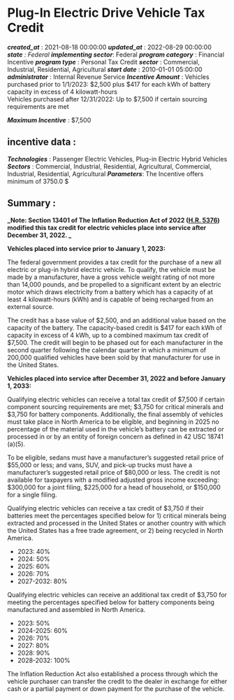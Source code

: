 # Plug-In Electric Drive Vehicle Tax Credit 
 ***created_at*** : 2021-08-18 00:00:00 
 ***updated_at*** : 2022-08-29 00:00:00 
 ***state** : Federal 
 **implementing sector***: Federal 
 ***program category*** : Financial Incentive 
 ***program type*** : Personal Tax Credit 
 ***sector*** : Commercial, Industrial, Residential, Agricultural 
 ***start date*** : 2010-01-01 05:00:00 
 ***administrator*** : Internal Revenue Service 
 ***Incentive Amount*** : Vehicles purchased prior to 1/1/2023: $2,500 plus $417 for each kWh of battery
capacity in excess of 4 kilowatt-hours  
Vehicles purchased after 12/31/2022: Up to $7,500 if certain sourcing
requirements are met

 
 ***Maximum Incentive*** : $7,500

 
 ## incentive data : 
 ***Technologies*** : Passenger Electric Vehicles, Plug-in Electric Hybrid Vehicles 
 ***Sectors*** : Commercial, Industrial, Residential, Agricultural, Commercial, Industrial, Residential, Agricultural 
 ***Parameters***: The Incentive offers minimum of 3750.0 $ 
 
 ## Summary : 
 **_Note: Section 13401 of The Inflation Reduction Act of 2022 ([H.R.
5376](https://www.congress.gov/117/bills/hr5376/BILLS-117hr5376enr.pdf#page=137))
modified this tax credit for electric vehicles place into service after
December 31, 2022. _**

  

**Vehicles placed into service prior to January 1, 2023:**

The federal government provides a tax credit for the purchase of a new all
electric or plug-in hybrid electric vehicle. To qualify, the vehicle must be
made by a manufacturer, have a gross vehicle weight rating of not more than
14,000 pounds, and be propelled to a significant extent by an electric motor
which draws electricity from a battery which has a capacity of at least 4
kilowatt-hours (kWh) and is capable of being recharged from an external
source.  

The credit has a base value of $2,500, and an additional value based on the
capacity of the battery. The capacity-based credit is $417 for each kWh of
capacity in excess of 4 kWh, up to a combined maximum tax credit of $7,500.
The credit will begin to be phased out for each manufacturer in the second
quarter following the calendar quarter in which a minimum of 200,000 qualified
vehicles have been sold by that manufacturer for use in the United States.

  

**Vehicles placed into service after December 31, 2022 and before January 1,
2033:**  

Qualifying electric vehicles can receive a total tax credit of $7,500 if
certain component sourcing requirements are met; $3,750 for critical minerals
and $3,750 for battery components. Additionally, the final assembly of
vehicles must take place in North America to be eligible, and beginning in
2025 no percentage of the material used in the vehicle’s battery can be
extracted or processed in or by an entity of foreign concern as defined in 42
USC 18741 (a)(5).

To be eligible, sedans must have a manufacturer’s suggested retail price of
$55,000 or less; and vans, SUV, and pick-up trucks must have a manufacturer’s
suggested retail price of $80,000 or less. The credit is not available for
taxpayers with a modified adjusted gross income exceeding: $300,000 for a
joint filing, $225,000 for a head of household, or $150,000 for a single
filing.

Qualifying electric vehicles can receive a tax credit of $3,750 if their
batteries meet the percentages specified below for 1) critical minerals being
extracted and processed in the United States or another country with which the
United States has a free trade agreement, or 2) being recycled in North
America.  

  * 2023: 40%
  * 2024: 50%
  * 2025: 60%
  * 2026: 70%
  * 2027-2032: 80%

Qualifying electric vehicles can receive an additional tax credit of $3,750
for meeting the percentages specified below for battery components being
manufactured and assembled in North America.  

  * 2023: 50%
  * 2024-2025: 60%
  * 2026: 70%
  * 2027: 80%
  * 2028: 90%
  * 2028-2032: 100%

The Inflation Reduction Act also established a process through which the
vehicle purchaser can transfer the credit to the dealer in exchange for either
cash or a partial payment or down payment for the purchase of the vehicle.

 
 
